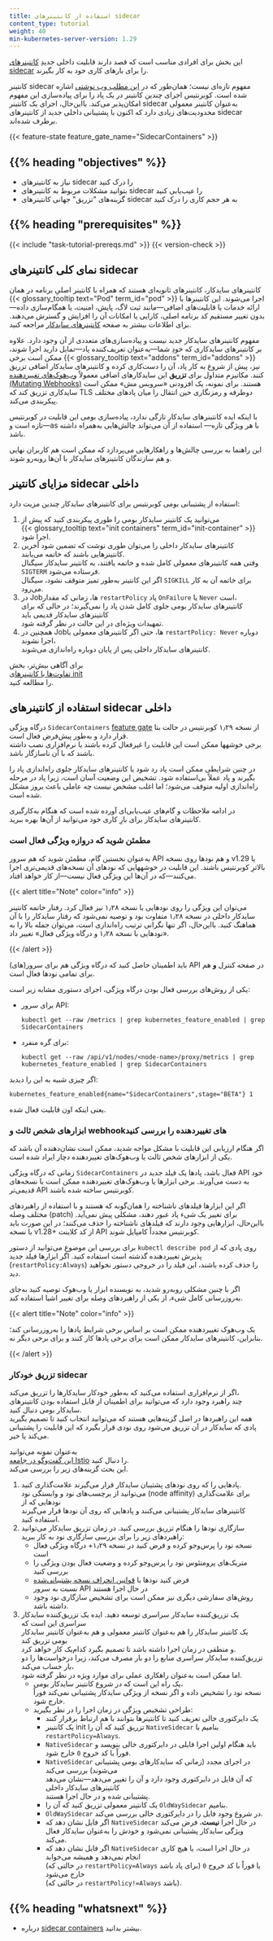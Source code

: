 ```yaml
---
title: استفاده از کانتینرهای sidecar
content_type: tutorial
weight: 40
min-kubernetes-server-version: 1.29
---
```


<!-- overview -->

این بخش برای افرادی مناسب است که قصد دارند قابلیت داخلی جدیدِ
[کانتینرهای sidecar](/docs/concepts/workloads/pods/sidecar-containers/)
را برای بارهای کاری خود به کار بگیرند.  

کانتینر sidecar مفهوم تازه‌ای نیست؛ همان‌طور که در
[این مطلب وب نوشتی](/blog/2015/06/the-distributed-system-toolkit-patterns/)
اشاره شده است. کوبرنتیس اجرای چندین کانتینر در یک پاد را برای پیاده‌سازی این مفهوم
امکان‌پذیر می‌کند. بااین‌حال، اجرای یک کانتینر sidecar به‌عنوان کانتینر معمولی
محدودیت‌های زیادی دارد که اکنون با پشتیبانی داخلی جدید از کانتینرهای sidecar برطرف شده‌اند.  

{{< feature-state feature_gate_name="SidecarContainers" >}}

## {{% heading "objectives" %}}

- نیاز به کانتینرهای sidecar را درک کنید
- بتوانید مشکلات مربوط به کانتینرهای sidecar را عیب‌یابی کنید
- گزینه‌های "تزریق" جهانی کانتینرهای sidecar به هر حجم کاری را درک کنید

## {{% heading "prerequisites" %}}

{{< include "task-tutorial-prereqs.md" >}} {{< version-check >}}

<!-- lessoncontent -->

## نمای کلی کانتینرهای sidecar

کانتینرهای سایدکار، کانتینرهای ثانویه‌ای هستند که همراه با کانتینر اصلیِ برنامه در همان
{{< glossary_tooltip text="Pod" term_id="pod" >}} اجرا می‌شوند.
این کانتینرها با ارائه خدمات یا قابلیت‌های اضافی—مانند ثبت لاگ، پایش، امنیت،
یا همگام‌سازی داده—بدون تغییر مستقیم کد برنامه اصلی، کارایی یا امکانات آن
را افزایش و گسترش می‌دهند. برای اطلاعات بیشتر به صفحه
[کانتینرهای سایدکار](/docs/concepts/workloads/pods/sidecar-containers/) مراجعه کنید.

مفهوم کانتینرهای سایدکار جدید نیست و پیاده‌سازی‌های متعددی از آن وجود دارد.
علاوه بر کانتینرهای سایدکاری که خودِ شما—به‌عنوان تعریف‌کننده پاد—تمایل دارید اجرا شوند،
ممکن است برخی {{< glossary_tooltip text="addons" term_id="addons" >}} نیز، پیش از شروع به کار پاد،
آن را دست‌کاری کرده و کانتینرهای سایدکار اضافی تزریق کنند. مکانیزم متداول برای **تزریق**
این سایدکارهای اضافی معمولاً
[وب‌هوک‌های تغییر‌دهنده (Mutating Webhooks)](/docs/reference/access-authn-authz/admission-controllers/#mutatingadmissionwebhook)
هستند. برای نمونه، یک افزودنی «سرویس مش» ممکن است سایدکاری تزریق کند که
TLS دوطرفه و رمزنگاری حین انتقال را میان پادهای مختلف پیکربندی می‌کند.

با اینکه ایده کانتینرهای سایدکار تازگی ندارد،
پیاده‌سازی بومی این قابلیت در کوبرنتیس تازه است و—as با هر ویژگی تازه—
استفاده از آن می‌تواند چالش‌هایی به‌همراه داشته باشد.

این راهنما به بررسی چالش‌ها و راهکارهایی می‌پردازد که ممکن است هم کاربران نهایی و
هم سازندگان کانتینرهای سایدکار با آن‌ها روبه‌رو شوند.

## مزایای کانتینر sidecar داخلی

استفاده از پشتیبانی بومی کوبرنتیس برای کانتینرهای سایدکار چندین مزیت دارد:

1. می‌توانید یک کانتینر سایدکار بومی را طوری پیکربندی کنید که پیش از  
   {{< glossary_tooltip text="init containers" term_id="init-container" >}} اجرا شود.  
1. کانتینرهای سایدکار داخلی را می‌توان طوری نوشت که تضمین شود آخرین کانتینرهایی باشند که خاتمه می‌یابند.  
   وقتی همه کانتینرهای معمولی کامل شده و خاتمه یافتند، به کانتینر سایدکار سیگنال `SIGTERM` فرستاده می‌شود.  
   اگر این کانتینر به‌طور تمیز متوقف نشود، سیگنال `SIGKILL` برای خاتمه آن به کار می‌رود.  
1. در Jobها، زمانی که مقدار `restartPolicy` پاد `OnFailure` یا `Never` است،  
   کانتینرهای سایدکار بومی جلوی کامل شدن پاد را نمی‌گیرند؛ در حالی که برای کانتینرهای سایدکار قدیمی باید  
   تمهیدات ویژه‌ای در این حالت در نظر گرفته شود.  
1. همچنین در Jobها، حتی اگر کانتینرهای معمولی با `restartPolicy: Never` دوباره اجرا نشوند،  
   کانتینرهای سایدکار داخلی پس از پایان دوباره راه‌اندازی می‌شوند.  

برای آگاهی بیش‌تر، بخش  
[تفاوت‌ها با کانتینرهای init](/docs/concepts/workloads/pods/sidecar-containers/#differences-from-application-containers)  
را مطالعه کنید.  

## استفاده از کانتینرهای sidecar داخلی

درگاه ویژگی `SidecarContainers` [feature gate](/docs/reference/command-line-tools-reference/feature-gates/)
از نسخه ۱٫۲۹ کوبرنتیس در حالت بتا قرار دارد و به‌طور پیش‌فرض فعال است.  
برخی خوشهها ممکن است این قابلیت را غیرفعال کرده باشند یا نرم‌افزاری نصب داشته باشند
که با آن ناسازگار باشد.  

در چنین شرایطی ممکن است پاد رد شود یا کانتینرهای سایدکار جلوی راه‌اندازی پاد را بگیرند
و پاد عملاً بی‌استفاده شود. تشخیص این وضعیت آسان است، زیرا پاد در مرحله
راه‌اندازی اولیه متوقف می‌شود؛ اما اغلب مشخص نیست چه عاملی باعث بروز مشکل شده است.  

در ادامه ملاحظات و گام‌های عیب‌یابی‌ای آورده شده است که هنگام به‌کارگیری کانتینرهای
سایدکار برای بارِ کاری خود می‌توانید از آن‌ها بهره ببرید.  

### مطمئن شوید که دروازه ویژگی فعال است

به‌عنوان نخستین گام، مطمئن شوید که هم سرور API و هم نودها روی نسخه v1.29 یا بالاترِ کوبرنتیس باشند. این قابلیت در خوشههایی که نودهای آن نسخه‌های قدیمی‌تری اجرا می‌کنند—که در آن‌ها این ویژگی فعال نیست—از کار خواهد افتاد.

{{< alert title="Note" color="info" >}}

می‌توان این ویژگی را روی نودهایی با نسخه ۱٫۲۸ نیز فعال کرد. رفتار خاتمه کانتینر سایدکار داخلی در نسخه ۱٫۲۸ متفاوت بود و توصیه نمی‌شود که رفتار سایدکار را با آن هماهنگ کنید. بااین‌حال، اگر تنها نگرانی ترتیب راه‌اندازی است، می‌توان جمله بالا را به «نودهایی با نسخه ۱٫۲۸ و درگاه ویژگی فعال» تغییر داد.

{{< /alert >}}

باید اطمینان حاصل کنید که درگاه ویژگی هم برای سرور(های) API در صفحه کنترل **و** هم برای تمامی نودها فعال است.

یکی از روش‌های بررسی فعال بودن درگاه ویژگی، اجرای دستوری مشابه زیر است:

- برای سرور API:

  ```shell
  kubectl get --raw /metrics | grep kubernetes_feature_enabled | grep SidecarContainers
  ```

- برای گره منفرد:

  ```shell
  kubectl get --raw /api/v1/nodes/<node-name>/proxy/metrics | grep kubernetes_feature_enabled | grep SidecarContainers
  ```

اگر چیزی شبیه به این را دیدید:

```
kubernetes_feature_enabled{name="SidecarContainers",stage="BETA"} 1
```

یعنی اینکه اون قابلیت فعال شده.

### ابزارهای شخص ثالث و webhookهای تغییردهنده را بررسی کنید

اگر هنگام ارزیابی این قابلیت با مشکل مواجه شدید، ممکن است نشان‌دهنده آن باشد که یکی از
ابزارهای شخص ثالث یا وب‌هوک‌های تغییردهنده دچار ایراد شده است.

زمانی که درگاه ویژگی `SidecarContainers` فعال باشد، پادها یک فیلد جدید در API خود به دست می‌آورند.
برخی ابزارها یا وب‌هوک‌های تغییردهنده ممکن است با نسخه‌های قدیمی‌تر API کوبرنتیس ساخته شده باشند.

اگر این ابزارها فیلدهای ناشناخته را همان‌گونه که هستند و با استفاده از راهبردهای مختلف وصله (patch) برای تغییر یک شیء پاد عبور دهند، مشکلی پیش نمی‌آید. بااین‌حال، ابزارهایی وجود دارند که
فیلدهای ناشناخته را حذف می‌کنند؛ در این صورت باید با نسخه v1.28+ از کد کلاینت API کوبرنتیس مجدداً کامپایل شوند.

برای بررسی این موضوع می‌توانید از دستور `kubectl describe pod` روی پادی که از پذیرش تغییردهنده گذشته است استفاده کنید. اگر ابزارها فیلد جدید (`restartPolicy:Always`) را حذف کرده باشند،
این فیلد را در خروجی دستور نخواهید دید.

اگر با چنین مشکلی روبه‌رو شدید، به نویسنده ابزار یا وب‌هوک توصیه کنید
به‌جای به‌روزرسانی کامل شیء، از یکی از راهبردهای وصله برای تغییر اشیا استفاده کند.

{{< alert title="Note" color="info" >}}

یک وب‌هوک تغییردهنده ممکن است بر اساس برخی شرایط پادها را به‌روزرسانی کند؛
بنابراین، کانتینرهای سایدکار ممکن است برای برخی پادها کار کنند و برای برخی دیگر نه.

{{< /alert >}}

### تزریق خودکار sidecar

اگر از نرم‌افزاری استفاده می‌کنید که به‌طور خودکار سایدکارها را تزریق می‌کند،  
چند راهبرد وجود دارد که می‌توانید برای اطمینان از قابل استفاده بودن کانتینرهای سایدکار بومی دنبال کنید.  
همه این راهبردها در اصل گزینه‌هایی هستند که می‌توانید انتخاب کنید تا تصمیم بگیرید  
پادی که سایدکار در آن تزریق می‌شود روی نودی قرار بگیرد که این قابلیت را پشتیبانی می‌کند یا خیر.  

به‌عنوان نمونه می‌توانید  
[این گفت‌وگو در جامعه Istio](https://github.com/istio/istio/issues/48794) را دنبال کنید.  
این بحث گزینه‌های زیر را بررسی می‌کند.  

1. پادهایی را که روی نودهای پشتیبان سایدکار قرار می‌گیرند علامت‌گذاری کنید.  
   می‌توانید از برچسب‌های نود و وابستگی نود (node affinity) برای علامت‌گذاری نودهایی که از  
   کانتینرهای سایدکار پشتیبانی می‌کنند و پادهایی که روی آن نودها قرار می‌گیرند استفاده کنید.  
1. سازگاری نودها را هنگام تزریق بررسی کنید. در زمان تزریق سایدکار می‌توانید  
   راهبردهای زیر را برای بررسی سازگاری نود به کار ببرید:  
   - نسخه نود را پرس‌وجو کرده و فرض کنید در نسخه ۱٫۲۹+ درگاه ویژگی فعال است  
   - متریک‌های پرومتئوس نود را پرس‌وجو کرده و وضعیت فعال بودن ویژگی را بررسی کنید  
   - فرض کنید نودها با [قوانین انحراف نسخه پشتیبانی‌شده](/releases/version-skew-policy/#supported-version-skew)  
     نسبت به سرور API در حال اجرا هستند  
   - روش‌های سفارشی دیگری نیز ممکن است برای تشخیص سازگاری نود وجود داشته باشد.  
1. یک تزریق‌کننده سایدکار سراسری توسعه دهید. ایده یک تزریق‌کننده سایدکار سراسری این است که  
   یک کانتینر سایدکار را هم به‌عنوان کانتینر معمولی و هم به‌عنوان کانتینر سایدکار بومی تزریق کند  
   و منطقی در زمان اجرا داشته باشد تا تصمیم بگیرد کدام‌یک کار خواهد کرد.  
   تزریق‌کننده سایدکار سراسری منابع را دو بار مصرف می‌کند، زیرا درخواست‌ها را دو بار حساب می‌کند،  
   اما ممکن است به‌عنوان راهکاری عملی برای موارد ویژه در نظر گرفته شود.  
   - یک راه این است که در شروع کانتینر سایدکار بومی،  
     نسخه نود را تشخیص داده و اگر نسخه از ویژگی سایدکار پشتیبانی نمی‌کند فوراً خارج شود.  
   - طراحی تشخیص ویژگی در زمان اجرا را در نظر بگیرید:  
     - یک دایرکتوری خالی تعریف کنید تا کانتینرها بتوانند با هم ارتباط برقرار کنند  
     - یک کانتینر init تزریق کنید که آن را `NativeSidecar` بنامیم با `restartPolicy=Always`.  
     - `NativeSidecar` باید هنگام اولین اجرا فایلی در دایرکتوری خالی بنویسد و فوراً با کد خروج `0` خارج شود.  
     - `NativeSidecar` در اجرای مجدد (زمانی که سایدکارهای بومی پشتیبانی می‌شوند) بررسی می‌کند  
       که آن فایل در دایرکتوری وجود دارد و آن را تغییر می‌دهد—نشان می‌دهد کانتینرهای سایدکار داخلی  
       پشتیبانی شده و در حال اجرا هستند.  
     - یک کانتینر معمولی تزریق کنید که آن را `OldWaySidecar` بنامیم.  
     - `OldWaySidecar` در شروع وجود فایل را در دایرکتوری خالی بررسی می‌کند.  
     - اگر فایل نشان دهد که `NativeSidecar` در حال اجرا **نیست**، فرض می‌کند  
       ویژگی سایدکار پشتیبانی نمی‌شود و خودش را به‌عنوان سایدکار فعال می‌کند.  
     - اگر فایل نشان دهد که `NativeSidecar` در حال اجرا است، یا هیچ کاری انجام نمی‌دهد و همیشه می‌خوابد  
       (در حالتی که `restartPolicy=Always` برای پاد باشد) یا فوراً با کد خروج `0` خارج می‌شود  
       (در حالتی که `restartPolicy!=Always` باشد).  

## {{% heading "whatsnext" %}}

- درباره [sidecar containers](/docs/concepts/workloads/pods/sidecar-containers/) بیشتر بدانید.
